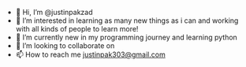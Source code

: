 - 👋 Hi, I’m @justinpakzad
- 👀 I’m interested in learning as many new things as i can and working with all kinds of people to learn more!
- 🌱 I’m currently new in my programming journey and learning python
- 💞️ I’m looking to collaborate on 
- 📫 How to reach me justinpak303@gmail.com

<!---
justinpakzad/justinpakzad is a ✨ special ✨ repository because its `README.md` (this file) appears on your GitHub profile.
You can click the Preview link to take a look at your changes.
--->
